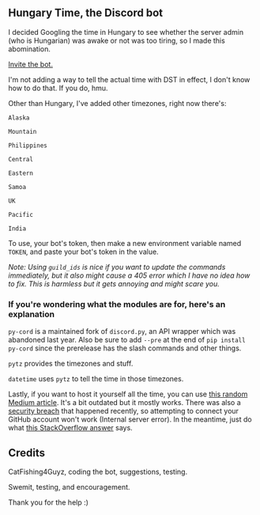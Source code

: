 ## Hungary Time, the Discord bot
I decided Googling the time in Hungary to see whether the server admin (who is Hungarian)
was awake or not was too tiring, so I made this abomination.

[Invite the bot.](https://discord.com/api/oauth2/authorize?client_id=849610604763283496&permissions=2048&scope=bot%20applications.commands)

I'm not adding a way to tell the actual time with DST in effect, I don't know how to do that.
If you do, hmu.

Other than Hungary, I've added other timezones, right now there's:

`Alaska`
  
`Mountain`
 
`Philippines`

`Central`

`Eastern` 

`Samoa`

`UK`

`Pacific`

`India`

To use, your bot's token, then make a new environment variable named `TOKEN`, and paste your
bot's token in the value.

*Note: Using `guild_ids` is nice if you want to update the commands immediately, but it also
might cause a 405 error which I have no idea how to fix. This is harmless but it gets annoying
and might scare you.*

### If you're wondering what the modules are for, here's an explanation
`py-cord` is a maintained fork of `discord.py`, an API wrapper which was abandoned last year.
Also be sure to add `--pre` at the end of `pip install py-cord` since the prerelease has the slash 
commands and other things.

`pytz` provides the timezones and stuff.

`datetime` uses `pytz` to tell the time in those timezones.

Lastly, if you want to host it yourself all the time, you can use
[this random Medium article](https://medium.com/analytics-vidhya/how-to-host-a-discord-py-bot-on-heroku-and-github-d54a4d62a99e).
It's a bit outdated but it mostly works. There was also a [security breach](https://status.heroku.com/incidents/2413)
that happened recently, so attempting to connect your GitHub account won't work (Internal server error).
In the meantime, just do what [this StackOverflow answer](https://stackoverflow.com/a/71895325) says.

## Credits
CatFishing4Guyz, coding the bot, suggestions, testing.

Swemit, testing, and encouragement.

Thank you for the help :)